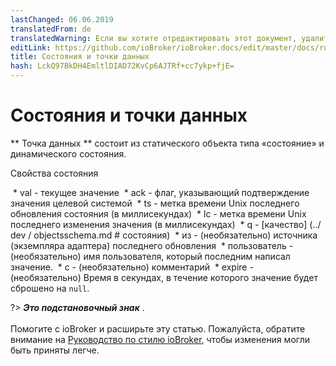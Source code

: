 ```yaml
---
lastChanged: 06.06.2019
translatedFrom: de
translatedWarning: Если вы хотите отредактировать этот документ, удалите поле «translationFrom», в противном случае этот документ будет снова автоматически переведен
editLink: https://github.com/ioBroker/ioBroker.docs/edit/master/docs/ru/basics/states.md
title: Состояния и точки данных
hash: LckQ97BkDH4EmltlDIAD72KvCp6AJTRf+cc7ykp+fjE=
---
```

# Состояния и точки данных
** Точка данных ** состоит из статического объекта типа «состояние» и динамического состояния.

Свойства состояния

 * val - текущее значение
 * ack - флаг, указывающий подтверждение значения целевой системой
 * ts - метка времени Unix последнего обновления состояния (в миллисекундах)
 * lc - метка времени Unix последнего изменения значения (в миллисекундах)
 * q - [качество] (../ dev / objectsschema.md # состояния)
 * из - (необязательно) источника (экземпляра адаптера) последнего обновления
 * пользователь - (необязательно) имя пользователя, который последним написал значение.
 * c - (необязательно) комментарий
 * expire - (необязательно) Время в секундах, в течение которого значение будет сброшено на `null`.

?> ***Это подстановочный знак*** . <br><br> Помогите с ioBroker и расширьте эту статью. Пожалуйста, обратите внимание на [Руководство по стилю ioBroker](community/styleguidedoc), чтобы изменения могли быть приняты легче.